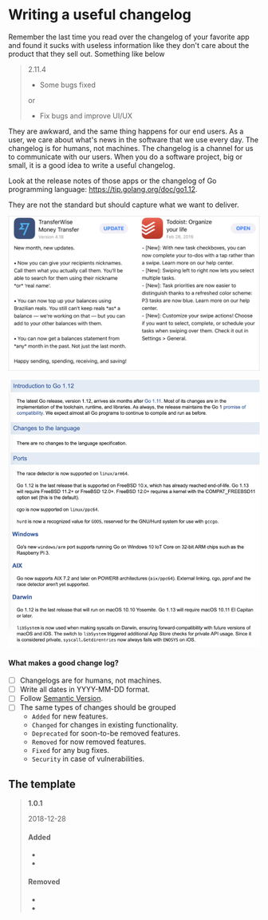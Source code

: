 # Writing a useful changelog

Remember the last time you read over the changelog of your favorite app and found it sucks with useless information like they don't care about the product that they sell out. Something like below

> 2.11.4
> - Some bugs fixed
>
> or
>
> - Fix bugs and improve UI/UX

They are awkward, and the same thing happens for our end users. As a user, we care about what's news in the software that we use every day. The changelog is for humans, not machines. The changelog is a channel for us to communicate with our users. When you do a software project, big or small, it is a good idea to write a useful changelog.

Look at the release notes of those apps or the changelog of Go programming language: https://tip.golang.org/doc/go1.12.

They are not the standard but should capture what we want to deliver.

![](img/changelog-sample.webp)

![](img/changelog-go.webp)

#### What makes a good change log?

- [ ] Changelogs are for humans, not machines.
- [ ] Write all dates in YYYY-MM-DD format.
- [ ] Follow [Semantic Version](./versioning.md).
- [ ] The same types of changes should be grouped
    - `Added` for new features.
    - `Changed` for changes in existing functionality.
    - `Deprecated` for soon-to-be removed features.
    - `Removed` for now removed features.
    - `Fixed` for any bug fixes.
    - `Security` in case of vulnerabilities.

## The template

> **1.0.1**
>
> 2018-12-28
>
> #### Added
> -
> -
>
> #### Removed
> -
> -

